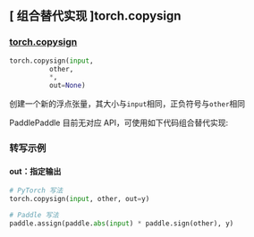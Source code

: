 ## [ 组合替代实现 ]torch.copysign

### [torch.copysign](https://pytorch.org/docs/stable/generated/torch.copysign.html#torch.copysign)

```python
torch.copysign(input,
          other,
          *,
          out=None)
```
创建一个新的浮点张量，其大小与` input `相同，正负符号与` other `相同

PaddlePaddle 目前无对应 API，可使用如下代码组合替代实现:

### 转写示例

#### out：指定输出
```python
# PyTorch 写法
torch.copysign(input, other, out=y)

# Paddle 写法
paddle.assign(paddle.abs(input) * paddle.sign(other), y)
```
